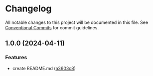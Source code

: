 # Changelog

All notable changes to this project will be documented in this file. See
[Conventional Commits](https://conventionalcommits.org) for commit guidelines.

## 1.0.0 (2024-04-11)


### Features

* create README.md ([a3603c8](https://github.com/YahiaHadjarab/Quarto/commit/a3603c8aa51a7af2141fe6cc398044845472e592))
